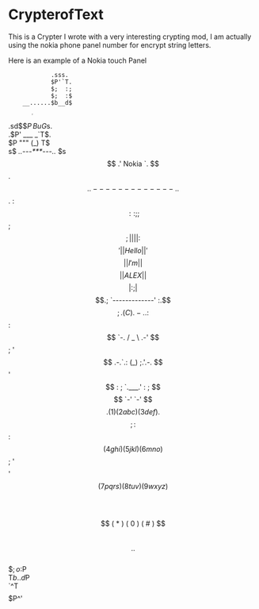 # CrypterofText
This is a Crypter I wrote with a very interesting crypting mod, 
I am actually using the nokia phone panel number for encrypt string letters.



Here is an example of a Nokia touch Panel

                .sss.      
                $P'`T.     
                $;  :;     
                $;  :$     
        __......$b__d$     
   .sd$$$P^^^^^^^TBuG$s.   
  .$P'      ___     _`T$.  
  $P        """    (_) T$  
 s$   _..---***---.._   $s 
 $$ .'     Nokia      `. $$ 
.$$.  .-------------.  .$$.
:$$: :               ; ;$$;
$$;| |               | |:$$
$$'| | Hello         | |'$$
$$ | |  I'm          | | $$
$$ | | ALEX          | | $$
$$ | :               ; | $$
$$.;  `-------------'  :.$$
$$; . (C)   .-.       . :$$
:$$  `-.   / _ \   .-'  $$;
'$$  .-.`.: (_) ;.'.-.  $$'
 $$ :   ; `.___.' :   ; $$ 
 $$  `-'           `-'  $$ 
 $$.  (1)  (2abc)(3def).$$ 
 $$;                   :$$ 
 :$$ (4ghi)(5jkl)(6mno) $$; 
 '$$                   $$' 
  $$(7pqrs)(8tuv)(9wxyz)$$  
  $$                   $$  
  $$ ( * ) ( 0 ) ( # ) $$  
  $$.                 .$$  
  $$; o               :$P  
   T$b.             .d$P   
    `^T$$$$$$$$$$$$$P^'

